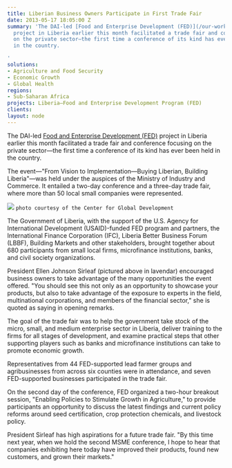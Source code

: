 ```yaml
---
title: Liberian Business Owners Participate in First Trade Fair
date: 2013-05-17 18:05:00 Z
summary: 'The DAI-led [Food and Enterprise Development (FED)](/our-work/projects/liberia-food-and-enterprise-development-program-fed)
  project in Liberia earlier this month facilitated a trade fair and conference focusing
  on the private sector—the first time a conference of its kind has ever been held
  in the country.

'
solutions:
- Agriculture and Food Security
- Economic Growth
- Global Health
regions:
- Sub-Saharan Africa
projects: Liberia—Food and Enterprise Development Program (FED)
clients: 
layout: node
---
```


The DAI-led [Food and Enterprise Development (FED)][1] project in Liberia earlier this month facilitated a trade fair and conference focusing on the private sector—the first time a conference of its kind has ever been held in the country.

The event—"From Vision to Implementation—Buying Liberian, Building Liberia"—was held under the auspices of the Ministry of Industry and Commerce. It entailed a two-day conference and a three-day trade fair, where more than 50 local small companies were represented.

![][2]
`photo courtesy of the Center for Global Development`

The Government of Liberia, with the support of the U.S. Agency for International Development (USAID)-funded FED program and partners, the International Finance Corporation (IFC), Liberia Better Business Forum (LBBF), Building Markets and other stakeholders, brought together about 680 participants from small local firms, microfinance institutions, banks, and civil society organizations.

President Ellen Johnson Sirleaf (pictured above in lavendar) encouraged business owners to take advantage of the many opportunities the event offered. "You should see this not only as an opportunity to showcase your products, but also to take advantage of the exposure to experts in the field, multinational corporations, and members of the financial sector," she is quoted as saying in opening remarks.

The goal of the trade fair was to help the government take stock of the micro, small, and medium enterprise sector in Liberia, deliver training to the firms for all stages of development, and examine practical steps that other supporting players such as banks and microfinance institutions can take to promote economic growth.

Representatives from 44 FED-supported lead farmer groups and agribusinesses from across six counties were in attendance, and seven FED-supported businesses participated in the trade fair.

On the second day of the conference, FED organized a two-hour breakout session, "Enabling Policies to Stimulate Growth in Agriculture," to provide participants an opportunity to discuss the latest findings and current policy reforms around seed certification, crop protection chemicals, and livestock policy.

President Sirleaf has high aspirations for a future trade fair. "By this time next year, when we hold the second MSME conference, I hope to hear that companies exhibiting here today have improved their products, found new customers, and grown their markets."

[1]: /our-work/projects/liberia-food-and-enterprise-development-program-fed
[2]: https://assetify-dai.com/news/liberia_inside.jpg
